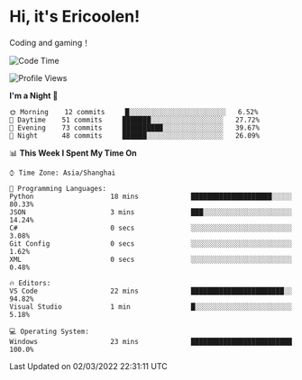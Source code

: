 # Hi, it's Ericoolen!
Coding and gaming！

<!--START_SECTION:waka-->
![Code Time](http://img.shields.io/badge/Code%20Time-184%20hrs%2058%20mins-blue)

![Profile Views](http://img.shields.io/badge/Profile%20Views-2-blue)

**I'm a Night 🦉** 

```text
🌞 Morning    12 commits     █░░░░░░░░░░░░░░░░░░░░░░░░   6.52% 
🌆 Daytime    51 commits     ███████░░░░░░░░░░░░░░░░░░   27.72% 
🌃 Evening    73 commits     ██████████░░░░░░░░░░░░░░░   39.67% 
🌙 Night      48 commits     ██████░░░░░░░░░░░░░░░░░░░   26.09%

```


📊 **This Week I Spent My Time On** 

```text
⌚︎ Time Zone: Asia/Shanghai

💬 Programming Languages: 
Python                   18 mins             ████████████████████░░░░░   80.33% 
JSON                     3 mins              ███░░░░░░░░░░░░░░░░░░░░░░   14.24% 
C#                       0 secs              ░░░░░░░░░░░░░░░░░░░░░░░░░   3.08% 
Git Config               0 secs              ░░░░░░░░░░░░░░░░░░░░░░░░░   1.62% 
XML                      0 secs              ░░░░░░░░░░░░░░░░░░░░░░░░░   0.48%

🔥 Editors: 
VS Code                  22 mins             ███████████████████████░░   94.82% 
Visual Studio            1 min               █░░░░░░░░░░░░░░░░░░░░░░░░   5.18%

💻 Operating System: 
Windows                  23 mins             █████████████████████████   100.0%

```


 Last Updated on 02/03/2022 22:31:11 UTC
<!--END_SECTION:waka-->

